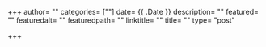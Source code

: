 +++
author= ""
categories= [""]
date= {{ .Date }}
description= ""
featured= ""
featuredalt= ""
featuredpath= ""
linktitle= ""
title= ""
type= "post"

+++
